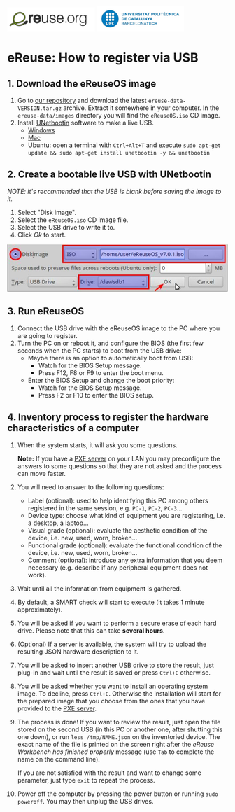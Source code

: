 ![eReuselogo](./images/eReuse_logo_200.png)
![UPClogo](./images/UPC_logo_200.png)

# eReuse: How to register via USB 

## 1. Download the eReuseOS image
 1. Go to [our repository](https://github.com/eReuse/workbench/releases/latest) and download the latest `ereuse-data-VERSION.tar.gz` archive.  Extract it somewhere in your computer.  In the `ereuse-data/images` directory you will find the `eReuseOS.iso` CD image.
 2. Install [UNetbootin](https://unetbootin.github.io/) software to make a live USB.
      - [Windows](https://launchpad.net/unetbootin/trunk/613/+download/unetbootin-windows-613.exe)
      - [Mac](https://launchpad.net/unetbootin/trunk/613/+download/unetbootin-mac-613.zip)
      - Ubuntu: open a terminal with `Ctrl+Alt+T` and execute `sudo apt-get update && sudo apt-get install unetbootin -y && unetbootin`

## 2. Create a bootable live USB with UNetbootin
*NOTE: it's recommended that the USB is blank before saving the image to it.*

 1. Select "Disk image".
 2. Select the `eReuseOS.iso` CD image file.
 3. Select the USB drive to write it to.
 4. Click *Ok* to start.

![](./images/UNetbootin_example.png)

## 3. Run eReuseOS
 1. Connect the USB drive with the eReuseOS image to the PC where you are going to register.
 2. Turn the PC on or reboot it, and configure the BIOS (the first few seconds when the PC starts) to boot from the USB drive:
      - Maybe there is an option to automatically boot from USB:
          - Watch for the BIOS Setup message.
          - Press F12, F8 or F9 to enter the boot menu.
      - Enter the BIOS Setup and change the boot priority:
          - Watch for the BIOS Setup message.
          - Press F2 or F10 to enter the BIOS setup.

## 4. Inventory process to register the hardware characteristics of a computer
 1. When the system starts, it will ask you some questions.

    **Note:** If you have a [PXE server](PXE_Register.md) on your LAN you may preconfigure the answers to some questions so that they are not asked and the process can move faster.

 2. You will need to answer to the following questions:
      - Label (optional): used to help identifying this PC among others registered in the same session, e.g. ``PC-1``, ``PC-2``, ``PC-3``...
      - Device type: choose what kind of equipment you are registering, i.e. a desktop, a laptop...
      - Visual grade (optional): evaluate the aesthetic condition of the device, i.e. new, used, worn, broken...
      - Functional grade (optional): evaluate the functional condition of the device, i.e. new, used, worn, broken...
      - Comment (optional): introduce any extra information that you deem necessary (e.g. describe if any peripheral equipment does not work).

 3. Wait until all the information from equipment is gathered.

 4. By default, a SMART check will start to execute (it takes 1 minute approximately).

 5. You will be asked if you want to perform a secure erase of each hard drive.  Please note that this can take **several hours**.

 6. (Optional) If a server is available, the system will try to upload the resulting JSON hardware description to it.

 7. You will be asked to insert another USB drive to store the result, just plug-in and wait until the result is saved or press `Ctrl+C` otherwise.

 8. You will be asked whether you want to install an operating system image.  To decline, press `Ctrl+C`.  Otherwise the installation will start for the prepared image that you choose from the ones that you have provided to the [PXE server](PXE_Register.md).

 9. The process is done! If you want to review the result, just open the file stored on the second USB (in this PC or another one, after shutting this one down), or run `less /tmp/NAME.json` on the inventoried device.  The exact name of the file is printed on the screen right after the *eReuse Workbench has finished properly* message (use `Tab` to complete the name on the command line).

    If you are not satisfied with the result and want to change some parameter, just type `exit` to repeat the process.

10. Power off the computer by pressing the power button or running `sudo poweroff`.  You may then unplug the USB drives.
